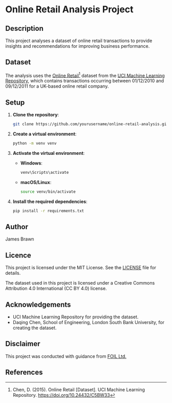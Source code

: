 
# Online Retail Analysis Project

## Description

This project analyses a dataset of online retail transactions to provide insights and recommendations for improving business performance.

## Dataset

The analysis uses the [Online Retail](https://archive.ics.uci.edu/dataset/352/online+retail)[^1] dataset from the [UCI Machine Learning Repository](https://archive.ics.uci.edu/), which contains transactions occurring between 01/12/2010 and 09/12/2011 for a UK-based online retail company.

## Setup

1. **Clone the repository**:

   ```bash
   git clone https://github.com/yourusername/online-retail-analysis.git
   ```

2. **Create a virtual environment**:

   ```bash
   python -m venv venv
   ```

3. **Activate the virtual environment**:

   - **Windows**:

     ```cmd
     venv\Scripts\activate
     ```

   - **macOS/Linux**:

     ```bash
     source venv/bin/activate
     ```

4. **Install the required dependencies**:

   ```bash
   pip install -r requirements.txt
   ```

## Author

James Brawn

## Licence

This project is licensed under the MIT License. See the [LICENSE](LICENSE) file for details.

The dataset used in this project is licensed under a Creative Commons Attribution 4.0 International (CC BY 4.0) license.

## Acknowledgements

- UCI Machine Learning Repository for providing the dataset.
- Daqing Chen, School of Engineering, London South Bank University, for creating the dataset.

## Disclaimer

This project was conducted with guidance from [FOIL Ltd.](https://foilai.co.uk/)

## References

[^1]: Chen, D. (2015). Online Retail [Dataset]. UCI Machine Learning Repository. <https://doi.org/10.24432/C5BW33>
